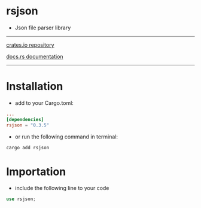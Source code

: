 # rsjson
- Json file parser library

---
[crates.io repository](https://crates.io/crates/rsjson)

[docs.rs documentation](https://docs.rs/rsjson/latest/rsjson/)

---
# Installation
- add to your Cargo.toml:
```toml
...
[dependencies]
rsjson = "0.3.5"
```
- or run the following command in terminal:
```bash
cargo add rsjson
```

# Importation
- include the following line to your code
```rust
use rsjson;
```